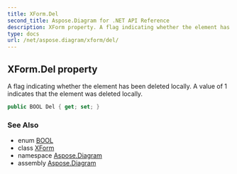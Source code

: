 ```yaml
---
title: XForm.Del
second_title: Aspose.Diagram for .NET API Reference
description: XForm property. A flag indicating whether the element has been deleted locally. A value of 1 indicates that the element was deleted locally
type: docs
url: /net/aspose.diagram/xform/del/
---
```

## XForm.Del property

A flag indicating whether the element has been deleted locally. A value of 1 indicates that the element was deleted locally.

```csharp
public BOOL Del { get; set; }
```

### See Also

* enum [BOOL](../../bool/)
* class [XForm](../)
* namespace [Aspose.Diagram](../../xform/)
* assembly [Aspose.Diagram](../../../)


